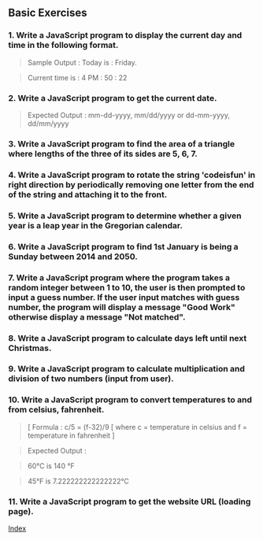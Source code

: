 ## Basic Exercises

### 1. Write a JavaScript program to display the current day and time in the following format.

> Sample Output : Today is : Friday.

> Current time is : 4 PM : 50 : 22

<div class="tonic"></div>

### 2. Write a JavaScript program to get the current date.

> Expected Output :
> mm-dd-yyyy, mm/dd/yyyy or dd-mm-yyyy, dd/mm/yyyy

<div class="tonic"></div>

### 3. Write a JavaScript program to find the area of a triangle where lengths of the three of its sides are 5, 6, 7.

<div class="tonic"></div>

### 4. Write a JavaScript program to rotate the string 'codeisfun' in right direction by periodically removing one letter from the end of the string and attaching it to the front.

<div class="tonic"></div>

### 5. Write a JavaScript program to determine whether a given year is a leap year in the Gregorian calendar.

<div class="tonic"></div>

### 6. Write a JavaScript program to find 1st January is being a Sunday between 2014 and 2050.

<div class="tonic"></div>

### 7. Write a JavaScript program where the program takes a random integer between 1 to 10, the user is then prompted to input a guess number. If the user input matches with guess number, the program will display a message "Good Work" otherwise display a message "Not matched".

<div class="tonic"></div>


### 8. Write a JavaScript program to calculate days left until next Christmas.

<div class="tonic"></div>

### 9. Write a JavaScript program to calculate multiplication and division of two numbers (input from user).

<div class="tonic"></div>

### 10. Write a JavaScript program to convert temperatures to and from celsius, fahrenheit.

> [ Formula : c/5 = (f-32)/9 [ where c = temperature in celsius and f = temperature in fahrenheit ]

> Expected Output :

> 60°C is 140 °F

> 45°F is 7.222222222222222°C

<div class="tonic"></div>

### 11. Write a JavaScript program to get the website URL (loading page).

<div class="tonic"></div>

[Index](/)
